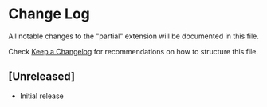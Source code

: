 # Change Log

All notable changes to the "partial" extension will be documented in this file.

Check [Keep a Changelog](http://keepachangelog.com/) for recommendations on how to structure this file.

## [Unreleased]

- Initial release